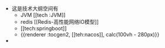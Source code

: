 - 这是技术大纲空间有
	- JVM [[tech :JVM]]
	- redis [[Redis-高性能网络IO模型]]
	- [[tech:springboot]]
	- {{renderer :tocgen2, [[teh:nacos]], calc(100vh - 280px)}}
-